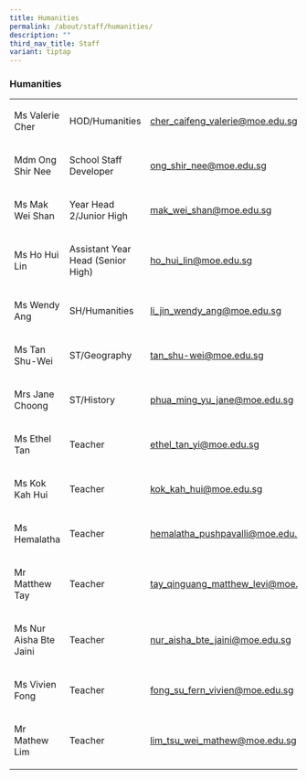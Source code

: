 ```yaml
---
title: Humanities
permalink: /about/staff/humanities/
description: ""
third_nav_title: Staff
variant: tiptap
---
```

<h3>Humanities</h3><table><tbody><tr><td rowspan="1" colspan="1"><p>Ms Valerie Cher</p></td><td rowspan="1" colspan="1"><p>HOD/Humanities</p></td><td rowspan="1" colspan="1"><p><a href="mailto:cher_caifeng_valerie@moe.edu.sg" rel="noopener noreferrer nofollow" target="_blank">cher_caifeng_valerie@moe.edu.sg</a></p></td></tr><tr><td rowspan="1" colspan="1"><p>Mdm Ong Shir Nee</p></td><td rowspan="1" colspan="1"><p>School Staff Developer</p></td><td rowspan="1" colspan="1"><p><a href="mailto:ong_shir_nee@moe.edu.sg" rel="noopener noreferrer nofollow" target="_blank">ong_shir_nee@moe.edu.sg</a></p></td></tr><tr><td rowspan="1" colspan="1"><p>Ms Mak Wei Shan</p></td><td rowspan="1" colspan="1"><p>Year Head 2/Junior High</p></td><td rowspan="1" colspan="1"><p><a href="mailto:mak_wei_shan@moe.edu.sg" rel="noopener noreferrer nofollow" target="_blank">mak_wei_shan@moe.edu.sg</a></p></td></tr><tr><td rowspan="1" colspan="1"><p>Ms Ho Hui Lin</p></td><td rowspan="1" colspan="1"><p>Assistant Year Head (Senior High)</p></td><td rowspan="1" colspan="1"><p><a href="mailto:ho_hui_lin@moe.edu.sg" rel="noopener noreferrer nofollow" target="_blank">ho_hui_lin@moe.edu.sg</a></p></td></tr><tr><td rowspan="1" colspan="1"><p>Ms Wendy Ang</p></td><td rowspan="1" colspan="1"><p>SH/Humanities</p></td><td rowspan="1" colspan="1"><p><a href="mailto:li_jin_wendy_ang@moe.edu.sg" rel="noopener noreferrer nofollow" target="_blank">li_jin_wendy_ang@moe.edu.sg</a></p></td></tr><tr><td rowspan="1" colspan="1"><p>Ms Tan Shu-Wei</p></td><td rowspan="1" colspan="1"><p>ST/Geography</p></td><td rowspan="1" colspan="1"><p><a href="mailto:tan_shu-wei@moe.edu.sg" rel="noopener noreferrer nofollow" target="_blank">tan_shu-wei@moe.edu.sg</a></p></td></tr><tr><td rowspan="1" colspan="1"><p>Mrs Jane Choong</p></td><td rowspan="1" colspan="1"><p>ST/History</p></td><td rowspan="1" colspan="1"><p><a href="mailto:phua_ming_yu_jane@moe.edu.sg" rel="noopener noreferrer nofollow" target="_blank">phua_ming_yu_jane@moe.edu.sg</a></p></td></tr><tr><td rowspan="1" colspan="1"><p>Ms Ethel Tan</p></td><td rowspan="1" colspan="1"><p>Teacher</p></td><td rowspan="1" colspan="1"><p><a href="mailto:ethel_tan_yi@moe.edu.sg" rel="noopener noreferrer nofollow" target="_blank">ethel_tan_yi@moe.edu.sg</a></p></td></tr><tr><td rowspan="1" colspan="1"><p>Ms Kok Kah Hui</p></td><td rowspan="1" colspan="1"><p>Teacher</p></td><td rowspan="1" colspan="1"><p><a href="mailto:kok_kah_hui@moe.edu.sg" rel="noopener noreferrer nofollow" target="_blank">kok_kah_hui@moe.edu.sg</a></p></td></tr><tr><td rowspan="1" colspan="1"><p>Ms Hemalatha</p></td><td rowspan="1" colspan="1"><p>Teacher</p></td><td rowspan="1" colspan="1"><p><a href="mailto:hemalatha_pushpavalli@moe.edu.sg" rel="noopener noreferrer nofollow" target="_blank">hemalatha_pushpavalli@moe.edu.sg</a></p></td></tr><tr><td rowspan="1" colspan="1"><p>Mr Matthew Tay</p></td><td rowspan="1" colspan="1"><p>Teacher</p></td><td rowspan="1" colspan="1"><p><a href="mailto:tay_qinguang_matthew_levi@moe.edu.sg" rel="noopener noreferrer nofollow" target="_blank">tay_qinguang_matthew_levi@moe.edu.sg</a></p></td></tr><tr><td rowspan="1" colspan="1"><p>Ms Nur Aisha Bte Jaini</p></td><td rowspan="1" colspan="1"><p>Teacher</p></td><td rowspan="1" colspan="1"><p><a href="mailto:nur_aisha_bte_jaini@moe.edu.sg" rel="noopener noreferrer nofollow" target="_blank">nur_aisha_bte_jaini@moe.edu.sg</a></p></td></tr><tr><td rowspan="1" colspan="1"><p>Ms Vivien Fong</p></td><td rowspan="1" colspan="1"><p>Teacher</p></td><td rowspan="1" colspan="1"><p><a href="mailto:fong_su_fern_vivien@moe.edu.sg" rel="noopener noreferrer nofollow" target="_blank">fong_su_fern_vivien@moe.edu.sg</a></p></td></tr><tr><td rowspan="1" colspan="1"><p>Mr Mathew Lim</p></td><td rowspan="1" colspan="1"><p>Teacher</p></td><td rowspan="1" colspan="1"><p><a href="mailto:lim_tsu_wei_mathew@moe.edu.sg" rel="noopener noreferrer nofollow" target="_blank">lim_tsu_wei_mathew@moe.edu.sg</a></p></td></tr></tbody></table><p></p>